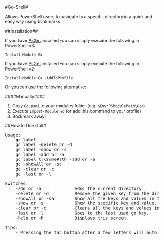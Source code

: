 #Go-Shell#

Allows PowerShell users to navigate to a specific directory in a quick and easy way using bookmarks.

##Installation##

If you have [PsGet](http://psget.net/) installed you can simply execute the following in PowerShell v3:

	Install-Module Go

If you have [PsGet](http://psget.net/) installed you can simply execute the following in PowerShell v2:

	Install-Module Go -AddToProfile 

Or you can use the following alternative:

####Manually####

1. Copy `Go.psm1` to your modules folder (e.g. `$Env:PSModulePath\Go\`)
2. Execute `Import-Module Go` (or add this command to your profile)
3. Bookmark away!

##How to Use Go##

<pre>Usage:
    go label
    go label -delete or -d
    go label -show or -s
    go label -add or -a
    go label C:\SomePath -add or -a
    go -showAll or -sa
    go -clear or -c
    go -last or -l

Switches:
    -add or -a             Adds the current directory.
    -delete or -d          Remove the given key from the directory.
    -showAll or -sa        Show all the keys and values in the directory.
    -show or -s            Show the specific key and value.
    -clear or -c           Clears all the keys and values in the directory.
    -last or -l            Goes to the last used go key.
    -help or -h            Displays this screen.

Tips:
    - Pressing the tab button after a few letters will auto fill the rest of the bookmark keyword.